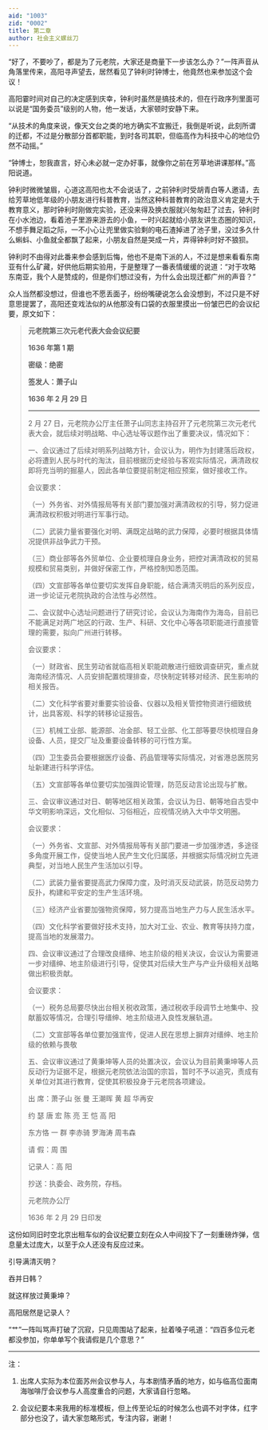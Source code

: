 ```yaml
---
aid: "1003"
zid: "0002"
title: 第二章
author: 社会主义螺丝刀
---
```


“好了，不要吵了，都是为了元老院，大家还是商量下一步该怎么办？”一阵声音从角落里传来，高阳寻声望去，居然看见了钟利时钟博士，他竟然也来参加这个会议！

高阳霎时间对自己的决定感到庆幸，钟利时虽然是搞技术的，但在行政序列里面可以说是“国务委员”级别的人物，他一发话，大家顿时安静下来。

“从技术的角度来说，像天文台之类的地方确实不宜搬迁，我倒是听说，此刻所谓的迁都，不过是分散部分首都职能，到时各司其职，但临高作为科技中心的地位仍然不动摇。”

“钟博士，恕我直言，好心未必就一定办好事，就像你之前在芳草地讲课那样。”高阳说道。

钟利时微微皱眉，心道这高阳也太不会说话了，之前钟利时受胡青白等人邀请，去给芳草地低年级的小朋友进行科普教育，当然这种科普教育的政治意义肯定是大于教育意义，那时钟利时刚做完实验，还没来得及换衣服就兴匆匆赶了过去，钟利时在小水池边，看着池子里游来游去的小鱼，一时兴起就给小朋友讲生态圈的知识，不想手舞足蹈之际，一不小心让兜里做实验剩的电石渣掉进了池子里，没过多久什么蝌蚪、小鱼就全都飘了起来，小朋友自然是哭成一片，弄得钟利时好不狼狈。

钟利时不由得对此番来参会感到后悔，他也不是南下派的人，不过是想来看看东南亚有什么矿藏，好供他后期实验用，于是整理了一番表情缓缓的说道：“对于攻略东南亚，我个人是赞成的，但是你们想过没有，为什么会出现迁都广州的声音？”

众人当然都没想过，但谁也不愿丢面子，纷纷嘴硬说怎么会没想到，不过只是不好意思提罢了，高阳还变戏法似的从他那没有口袋的衣服里摸出一份皱巴巴的会议纪要，原文如下：

> **元老院第三次元老代表大会会议纪要**
>
> **1636 年第 1 期**
>
> **密级：绝密**
>
> **签发人：萧子山**
>
> **1636 年 2 月 29 日**
>
> ---
>
> 2 月 27 日，元老院办公厅主任萧子山同志主持召开了元老院第三次元老代表大会，就后续对明战略、中心选址等议题作出了重要决议，情况如下：
>
> 一、会议通过了后续对明系列战略方针，会议认为，明作为封建落后政权，必将遭到人民与时代的淘汰，目前根据历史经验与客观实际情况，满清政权即将充当明的掘墓人，因此各单位要提前制定相应预案，做好接收工作。
>
> 会议要求：
>
> （一）外务省、对外情报局等有关部门要加强对满清政权的引导，努力促进满清政权积极对明进行军事行动。
>
> （二）武装力量省要强化对明、满既定战略的武力保障，必要时根据具体情况提供非战争武力干预。
>
> （三）商业部等各外贸单位、企业要梳理自身业务，把控对满清政权的贸易规模和贸易类别，并做好保密工作，严格控制知悉范围。
>
> （四）文宣部等各单位要切实发挥自身职能，结合满清灭明后的系列反应，进一步论证元老院执政的合法性与必然性。
>
> 二、会议就中心选址问题进行了研究讨论，会议认为海南作为海岛，目前已不能满足对两广地区的行政、生产、科研、文化中心等各项职能进行直接管理的需要，拟向广州进行转移。
>
> 会议要求：
>
> （一）财政省、民生劳动省就临高相关职能疏散进行细致调查研究，重点就海南经济情况、人员安排配置梳理排查，尽快制定转移对经济、民生影响的相关报告。
>
> （二）文化科学省要对重要实验设备、仪器以及相关管控物资进行细致统计，出具客观、科学的转移论证报告。
>
> （三）机械工业部、能源部、冶金部、轻工业部、化工部等要尽快梳理自身设备、人员，提交厂址及重要设备转移的可行性方案。
>
> （四）卫生委员会要根据医疗设备、药品管理等实际情况，对省港总医院另址新建进行科学评估。
>
> （五）文宣部等各单位要切实加强舆论管理，防范反动言论出现与扩散。
>
> 三、会议审议通过对日、朝等地区相关政策，会议认为日、朝等地自古受中华文明影响深远，文化相似、习俗相近，应视情况纳入大中华文明圈。
>
> 会议要求：
>
> （一）外务省、文宣部、对外情报局等有关部门要进一步加强渗透，多途径多角度开展工作，促使当地人民产生文化归属感，并根据实际情况树立先进典型，对当地人民生产生活加以引导。
>
> （二）武装力量省要提高武力保障力度，及时消灭反动武装，防范反动势力反扑，构建和平安定的生产生活环境。
>
> （三）经济产业省要加强物资保障，努力提高当地生产力与人民生活水平。
>
> （四）文化科学省要做好技术支持，加大对工业、农业、教育等扶持力度，提高当地的发展潜力。
>
> 四、会议审议通过了合理改良缙绅、地主阶级的相关决议，会议认为需要进一步对缙绅、地主阶级进行引导，促使其对后续大生产与产业升级相关战略做出积极贡献。
>
> 会议要求：
>
> （一）税务总局要尽快出台相关税收政策，通过税收手段调节土地集中、投献蓄奴等情况，合理引导缙绅、地主阶级进入良性发展轨道。
>
> （二）文宣部等各单位要加强宣传，促进人民在思想上摒弃对缙绅、地主阶级的依赖与畏敬
>
> 五、会议审议通过了黄秉坤等人员的处置决议，会议认为目前黄秉坤等人员反动行为证据不足，根据元老院依法治国的宗旨，暂时不予以追究，责成有关单位对其进行教育，促使其积极投身于元老院各项建设。
>
> 出 席：萧子山 张 曼 王潮晖 黄 超 华再安
>
> 约 瑟 唐 宏 陈 亮 王 恺 高 阳
>
> 东方恪 一 群 李赤骑 罗海涛 周韦森
>
> 请 假：周 围
>
> 记录人：高 阳
>
> 抄送：执委会、政务院，存档。
>
> 元老院办公厅
>
> 1636 年 2 月 29 日印发

这份如同旧时空北京出租车似的会议纪要立刻在众人中间投下了一刻重磅炸弹，信息量太过庞大，以至于众人还没有反应过来。

引导满清灭明？

吞并日韩？

就这样放过黄秉坤？

高阳居然是记录人？

“艹”一阵叫骂声打破了沉寂，只见周围站了起来，扯着嗓子吼道：“四百多位元老都没参加，你单单写个我请假是几个意思？”

---

注：

1. 出席人实际为本位面苏州会议参与人，与本剧情矛盾的地方，如与临高位面南海咖啡厅会议参与人高度重合的问题，大家请自行忽略。

2. 会议纪要本来我用的标准模板，但上传至论坛的时候怎么也调不对字体，红字部分也没了，请大家忽略形式，专注内容，谢谢！
